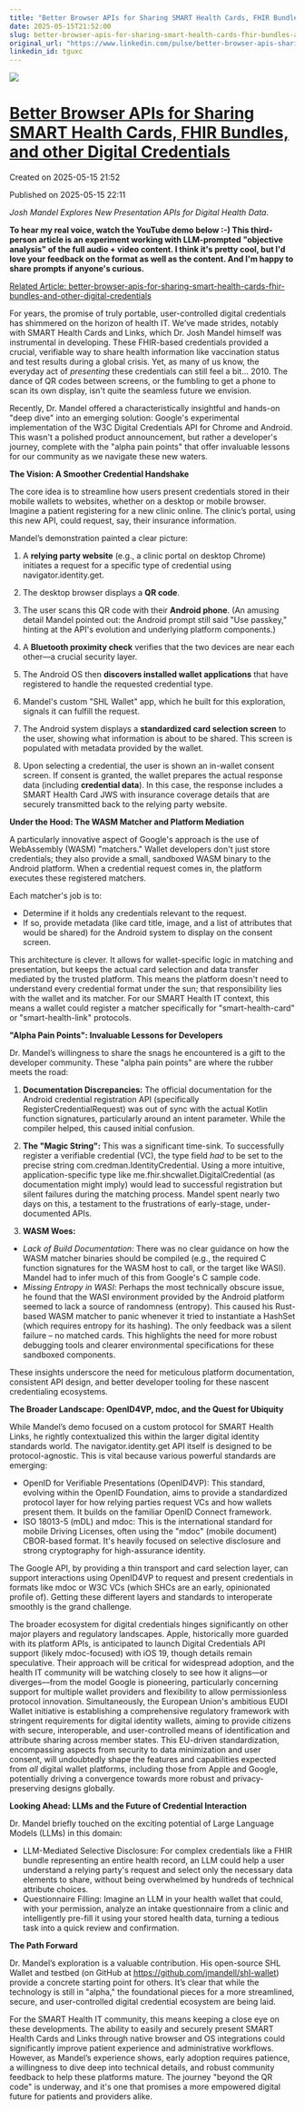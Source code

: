 ```yaml
---
title: "Better Browser APIs for Sharing SMART Health Cards, FHIR Bundles, and other Digital Credentials"
date: 2025-05-15T21:52:00
slug: better-browser-apis-for-sharing-smart-health-cards-fhir-bundles-and-other-digital-credentials
original_url: "https://www.linkedin.com/pulse/better-browser-apis-sharing-smart-health-cards-fhir-other-mandel-md-tguxc"
linkedin_id: tguxc
---
```

![](https://media.licdn.com/mediaD5612AQGG733Ddt1I9w)

[Better Browser APIs for Sharing SMART Health Cards, FHIR Bundles, and other Digital Credentials](/posts/better-browser-apis-for-sharing-smart-health-cards-fhir-bundles-and-other-digital-credentials)
=======================================================================================================================================================================================================

Created on 2025-05-15 21:52

Published on 2025-05-15 22:11

*Josh Mandel Explores New Presentation APIs for Digital Health Data.*

**To hear my real voice, watch the YouTube demo below :-) This third-person article is an experiment working with LLM-prompted "objective analysis" of the full audio + video content. I think it's pretty cool, but I'd love your feedback on the format as well as the content. And I'm happy to share prompts if anyone's curious.**

[Related Article: better-browser-apis-for-sharing-smart-health-cards-fhir-bundles-and-other-digital-credentials](/posts/better-browser-apis-for-sharing-smart-health-cards-fhir-bundles-and-other-digital-credentials)

For years, the promise of truly portable, user-controlled digital credentials has shimmered on the horizon of health IT. We’ve made strides, notably with SMART Health Cards and Links, which Dr. Josh Mandel himself was instrumental in developing. These FHIR-based credentials provided a crucial, verifiable way to share health information like vaccination status and test results during a global crisis. Yet, as many of us know, the everyday act of *presenting* these credentials can still feel a bit… 2010. The dance of QR codes between screens, or the fumbling to get a phone to scan its own display, isn't quite the seamless future we envision.

Recently, Dr. Mandel offered a characteristically insightful and hands-on "deep dive" into an emerging solution: Google's experimental implementation of the W3C Digital Credentials API for Chrome and Android. This wasn't a polished product announcement, but rather a developer's journey, complete with the "alpha pain points" that offer invaluable lessons for our community as we navigate these new waters.

**The Vision: A Smoother Credential Handshake**

The core idea is to streamline how users present credentials stored in their mobile wallets to websites, whether on a desktop or mobile browser. Imagine a patient registering for a new clinic online. The clinic’s portal, using this new API, could request, say, their insurance information.

Mandel’s demonstration painted a clear picture:

1. A **relying party website** (e.g., a clinic portal on desktop Chrome) initiates a request for a specific type of credential using navigator.identity.get.

2. The desktop browser displays a **QR code**.

3. The user scans this QR code with their **Android phone**. (An amusing detail Mandel pointed out: the Android prompt still said "Use passkey," hinting at the API's evolution and underlying platform components.)

4. A **Bluetooth proximity check** verifies that the two devices are near each other—a crucial security layer.

5. The Android OS then **discovers installed wallet applications** that have registered to handle the requested credential type.

6. Mandel's custom "SHL Wallet" app, which he built for this exploration, signals it can fulfill the request.

7. The Android system displays a **standardized card selection screen** to the user, showing what information is about to be shared. This screen is populated with metadata provided by the wallet.

8. Upon selecting a credential, the user is shown an in-wallet consent screen. If consent is granted, the wallet prepares the actual response data (including **credential data**). In this case, the response includes a SMART Health Card JWS with insurance coverage details that are securely transmitted back to the relying party website.

**Under the Hood: The WASM Matcher and Platform Mediation**

A particularly innovative aspect of Google's approach is the use of WebAssembly (WASM) "matchers." Wallet developers don't just store credentials; they also provide a small, sandboxed WASM binary to the Android platform. When a credential request comes in, the platform executes these registered matchers.

Each matcher's job is to:

* Determine if it holds any credentials relevant to the request.
* If so, provide metadata (like card title, image, and a list of attributes that would be shared) for the Android system to display on the consent screen.

This architecture is clever. It allows for wallet-specific logic in matching and presentation, but keeps the actual card selection and data transfer mediated by the trusted platform. This means the platform doesn't need to understand every credential format under the sun; that responsibility lies with the wallet and its matcher. For our SMART Health IT context, this means a wallet could register a matcher specifically for "smart-health-card" or "smart-health-link" protocols.

**"Alpha Pain Points": Invaluable Lessons for Developers**

Dr. Mandel’s willingness to share the snags he encountered is a gift to the developer community. These "alpha pain points" are where the rubber meets the road:

1. **Documentation Discrepancies:** The official documentation for the Android credential registration API (specifically RegisterCredentialRequest) was out of sync with the actual Kotlin function signatures, particularly around an intent parameter. While the compiler helped, this caused initial confusion.

2. **The "Magic String":** This was a significant time-sink. To successfully register a verifiable credential (VC), the type field *had* to be set to the precise string com.credman.IdentityCredential. Using a more intuitive, application-specific type like me.fhir.shcwallet.DigitalCredential (as documentation might imply) would lead to successful registration but silent failures during the matching process. Mandel spent nearly two days on this, a testament to the frustrations of early-stage, under-documented APIs.

3. **WASM Woes:**

* *Lack of Build Documentation*: There was no clear guidance on how the WASM matcher binaries should be compiled (e.g., the required C function signatures for the WASM host to call, or the target like WASI). Mandel had to infer much of this from Google's C sample code.
* *Missing Entropy in WASI*: Perhaps the most technically obscure issue, he found that the WASI environment provided by the Android platform seemed to lack a source of randomness (entropy). This caused his Rust-based WASM matcher to panic whenever it tried to instantiate a HashSet (which requires entropy for its hashing). The only feedback was a silent failure – no matched cards. This highlights the need for more robust debugging tools and clearer environmental specifications for these sandboxed components.

These insights underscore the need for meticulous platform documentation, consistent API design, and better developer tooling for these nascent credentialing ecosystems.

**The Broader Landscape: OpenID4VP, mdoc, and the Quest for Ubiquity**

While Mandel’s demo focused on a custom protocol for SMART Health Links, he rightly contextualized this within the larger digital identity standards world. The navigator.identity.get API itself is designed to be protocol-agnostic. This is vital because various powerful standards are emerging:

* OpenID for Verifiable Presentations (OpenID4VP): This standard, evolving within the OpenID Foundation, aims to provide a standardized protocol layer for how relying parties request VCs and how wallets present them. It builds on the familiar OpenID Connect framework.
* ISO 18013-5 (mDL) and mdoc: This is the international standard for mobile Driving Licenses, often using the "mdoc" (mobile document) CBOR-based format. It's heavily focused on selective disclosure and strong cryptography for high-assurance identity.

The Google API, by providing a thin transport and card selection layer, can support interactions using OpenID4VP to request and present credentials in formats like mdoc or W3C VCs (which SHCs are an early, opinionated profile of). Getting these different layers and standards to interoperate smoothly is the grand challenge.

The broader ecosystem for digital credentials hinges significantly on other major players and regulatory landscapes. Apple, historically more guarded with its platform APIs, is anticipated to launch Digital Credentials API support (likely mdoc-focused) with iOS 19, though details remain speculative. Their approach will be critical for widespread adoption, and the health IT community will be watching closely to see how it aligns—or diverges—from the model Google is pioneering, particularly concerning support for multiple wallet providers and flexibility to allow permissionless protocol innovation. Simultaneously, the European Union's ambitious EUDI Wallet initiative is establishing a comprehensive regulatory framework with stringent requirements for digital identity wallets, aiming to provide citizens with secure, interoperable, and user-controlled means of identification and attribute sharing across member states. This EU-driven standardization, encompassing aspects from security to data minimization and user consent, will undoubtedly shape the features and capabilities expected from *all* digital wallet platforms, including those from Apple and Google, potentially driving a convergence towards more robust and privacy-preserving designs globally.

**Looking Ahead: LLMs and the Future of Credential Interaction**

Dr. Mandel briefly touched on the exciting potential of Large Language Models (LLMs) in this domain:

* LLM-Mediated Selective Disclosure: For complex credentials like a FHIR bundle representing an entire health record, an LLM could help a user understand a relying party's request and select only the necessary data elements to share, without being overwhelmed by hundreds of technical attribute choices.
* Questionnaire Filling: Imagine an LLM in your health wallet that could, with your permission, analyze an intake questionnaire from a clinic and intelligently pre-fill it using your stored health data, turning a tedious task into a quick review and confirmation.

**The Path Forward**

Dr. Mandel’s exploration is a valuable contribution. His open-source SHL Wallet and testbed (on GitHub at <https://github.com/jmandell/shl-wallet>) provide a concrete starting point for others. It’s clear that while the technology is still in "alpha," the foundational pieces for a more streamlined, secure, and user-controlled digital credential ecosystem are being laid.

For the SMART Health IT community, this means keeping a close eye on these developments. The ability to easily and securely present SMART Health Cards and Links through native browser and OS integrations could significantly improve patient experience and administrative workflows. However, as Mandel’s experience shows, early adoption requires patience, a willingness to dive deep into technical details, and robust community feedback to help these platforms mature. The journey "beyond the QR code" is underway, and it's one that promises a more empowered digital future for patients and providers alike.